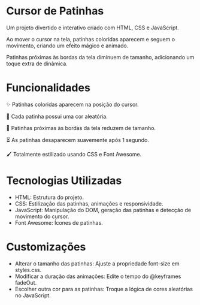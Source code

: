# Cursor de Patinhas

Um projeto divertido e interativo criado com HTML, CSS e JavaScript. 

Ao mover o cursor na tela, patinhas coloridas aparecem e seguem o movimento, criando um efeito mágico e animado. 

Patinhas próximas às bordas da tela diminuem de tamanho, adicionando um toque extra de dinâmica.


# Funcionalidades
✨ Patinhas coloridas aparecem na posição do cursor.

🎨 Cada patinha possui uma cor aleatória.

📏 Patinhas próximas às bordas da tela reduzem de tamanho.

⏳ As patinhas desaparecem suavemente após 1 segundo.

🖌️ Totalmente estilizado usando CSS e Font Awesome.

# Tecnologias Utilizadas
- HTML: Estrutura do projeto.
- CSS: Estilização das patinhas, animações e responsividade.
- JavaScript: Manipulação do DOM, geração das patinhas e detecção de movimento do cursor.
- Font Awesome: Ícones de patinhas.

# Customizações
- Alterar o tamanho das patinhas: Ajuste a propriedade font-size em styles.css.
- Modificar a duração das animações: Edite o tempo do @keyframes fadeOut.
- Escolher outra cor para as patinhas: Troque a lógica de cores aleatórias no JavaScript.
